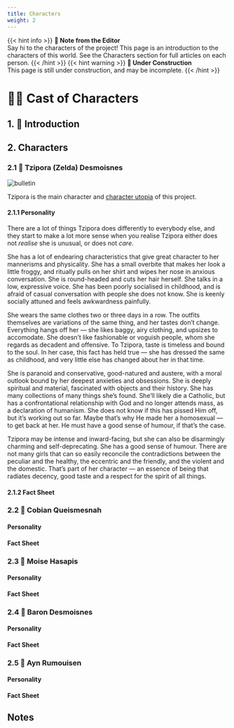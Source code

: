 ```yaml
---
title: Characters
weight: 2
---
```


{{< hint info >}}
**🌺 Note from the Editor**  
Say hi to the characters of the project! This page is an introduction to the characters of this world. See the Characters section for full articles on each person.
{{< /hint >}}
{{< hint warning >}}
**🚚 Under Construction**  
This page is still under construction, and may be incomplete.
{{< /hint >}}

# 👭🏻 Cast of Characters

## 1. 📄 Introduction

## 2. Characters

### 2.1 🍁 Tzipora (Zelda) Desmoisnes

![bulletin](/images/tziporacon.jpg)

Tzipora is the main character and [character utopia](docs/MillMint/Intro/#utopia-as-character) of this project.

#### 2.1.1 Personality

There are a lot of things Tzipora does differently to everybody else, and they start to make a lot more sense when you realise Tzipora either does not *realise* she is unusual, or does not *care*.

She has a lot of endearing characteristics that give great character to her mannerisms and physicality. She has a small overbite that makes her look a little froggy, and ritually pulls on her shirt and wipes her nose in anxious conversation. She is round-headed and cuts her hair herself. She talks in a low, expressive voice. She has been poorly socialised in childhood, and is afraid of casual conversation with people she does not know. She is keenly socially attuned and feels awkwardness painfully.

She wears the same clothes two or three days in a row. The outfits themselves are variations of the same thing, and her tastes don’t change. Everything hangs off her — she likes baggy, airy clothing, and upsizes to accomodate. She doesn’t like fashionable or voguish people, whom she regards as decadent and offensive. To Tzipora, taste is timeless and bound to the soul. In her case, this fact has held true — she has dressed the same as childhood, and very little else has changed about her in that time.

She is paranoid and conservative, good-natured and austere, with a moral outlook bound by her deepest anxieties and obsessions. She is deeply spiritual and material, fascinated with objects and their history. She has many collections of many things she’s found. She’ll likely die a Catholic, but has a confrontational relationship with God and no longer attends mass, as a declaration of humanism. She does not know if this has pissed Him off, but it’s working out so far. Maybe that’s why He made her a homosexual — to get back at her. He must have a good sense of humour, if that’s the case.

Tzipora may be intense and inward-facing, but she can also be disarmingly charming and self-deprecating. She has a good sense of humour. There are not many girls that can so easily reconcile the contradictions between the peculiar and the healthy, the eccentric and the friendly, and the violent and the domestic. That’s part of her character — an essence of being that radiates decency, good taste and a respect for the spirit of all things.

#### 2.1.2 Fact Sheet

### 2.2 🌳 Cobian Queismesnah

#### Personality

#### Fact Sheet

### 2.3 🌵 Moise Hasapis

#### Personality

#### Fact Sheet

### 2.4 🌾 Baron Desmoisnes

#### Personality

#### Fact Sheet

### 2.5 🍄 Ayn Rumouisen

#### Personality

#### Fact Sheet

## Notes
